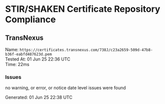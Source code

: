 # STIR/SHAKEN Certificate Repository Compliance

## TransNexus

Name: `https://certificates.transnexus.com/738J/c23a2659-509d-47b8-b36f-eabfd487623d.pem`\
Tested At: 01 Jun 25 22:36 UTC\
Time: 22ms

### Issues

no warning, or error, or notice date level issues were found

Generated: 01 Jun 25 22:38 UTC